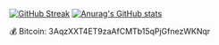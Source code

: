 [![GitHub Streak](https://github-readme-streak-stats.herokuapp.com/?user=nathandstevens)](https://git.io/streak-stats)
[![Anurag's GitHub stats](https://github-readme-stats.vercel.app/api?username=nathandstevens)](https://github.com/anuraghazra/github-readme-stats)


💰 Bitcoin: 3AqzXXT4ET9zaAfCMTb15qPjGfnezWKNqr
